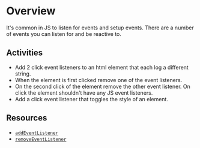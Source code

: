# Overview

It's common in JS to listen for events and setup events. There are a number of events you can listen for and be reactive to.

## Activities

- Add 2 click event listeners to an html element that each log a different string.
- When the element is first clicked remove one of the event listeners.
- On the second click of the element remove the other event listener. On click the element shouldn't have any JS event listeners.
- Add a click event listener that toggles the style of an element.

## Resources

- [`addEventListener`](https://developer.mozilla.org/en-US/docs/Web/API/EventTarget/addEventListener)
- [`removeEventListener`](https://developer.mozilla.org/en-US/docs/Web/API/EventTarget/addEventListener)

